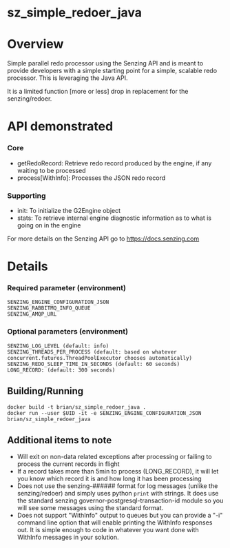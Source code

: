 # sz_simple_redoer_java

# Overview
Simple parallel redo processor using the Senzing API and is meant to provide developers with a simple starting point for a simple, scalable redo processor.  This is leveraging the Java API.

It is a limited function [more or less] drop in replacement for the senzing/redoer.

# API demonstrated
### Core
* getRedoRecord: Retrieve redo record produced by the engine, if any waiting to be processed
* process[WithInfo]: Processes the JSON redo record
### Supporting
* init: To initialize the G2Engine object
* stats: To retrieve internal engine diagnostic information as to what is going on in the engine

For more details on the Senzing API go to https://docs.senzing.com

# Details

### Required parameter (environment)
```
SENZING_ENGINE_CONFIGURATION_JSON
SENZING_RABBITMQ_INFO_QUEUE
SENZING_AMQP_URL
```

### Optional parameters (environment)
```
SENZING_LOG_LEVEL (default: info)
SENZING_THREADS_PER_PROCESS (default: based on whatever concurrent.futures.ThreadPoolExecutor chooses automatically)
SENZING_REDO_SLEEP_TIME_IN_SECONDS (default: 60 seconds)
LONG_RECORD: (default: 300 seconds)
```

## Building/Running
```
docker build -t brian/sz_simple_redoer_java .
docker run --user $UID -it -e SENZING_ENGINE_CONFIGURATION_JSON brian/sz_simple_redoer_java
```

## Additional items to note
 * Will exit on non-data related exceptions after processing or failing to process the current records in flight
 * If a record takes more than 5min to process (LONG_RECORD), it will let you know which record it is and how long it has been processing
 * Does not use the senzing-###### format for log messages (unlike the senzing/redoer) and simply uses python `print` with strings.  It does use the standard senzing governor-postgresql-transaction-id module so you will see some messages using the standard format.
 * Does not support "WithInfo" output to queues but you can provide a "-i" command line option that will enable printing the WithInfo responses out.  It is simple enough to code in whatever you want done with WithInfo messages in your solution.
